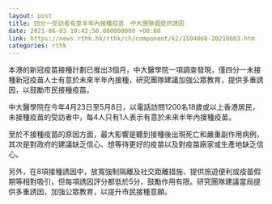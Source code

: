 ```yaml
---
layout: post
title: 四分一受訪者有意半年內接種疫苗　中大團隊倡提供誘因
date: 2021-06-03 10:42:50.000000000 +08:00
link: https://news.rthk.hk/rthk/ch/component/k2/1594068-20210603.htm
categories: rthk
---
```


本港的新冠疫苗接種計劃已推出3個月，中大醫學院一項調查發現，僅四分一未接種新冠疫苗人士有意於未來半年內接種，研究團隊建議加強公眾教育，提供多重誘因，以鼓勵市民接種疫苗。

中大醫學院在今年4月23日至5月8日，以電話訪問1200名18歲或以上香港居民，未接種疫苗的受訪者中，每4人只有1人表示有意於未來半年內接種疫苗。

至於不接種疫苗的原因方面，最大影響是聽到接種後出現死亡和嚴重副作用病例，其次是對政府的建議缺乏信心、想等待更好的疫苗以及對疫苗廠家或生產地缺乏信心。

另外，在8項接種誘因中，放寬強制隔離及社交距離措施、提供旅遊便利或疫苗假期等相對吸引，但每項誘因評分都低於5分，鼓勵作用有限。研究團隊建議當局提供多重誘因，加強公眾教育，以提升市民接種意願。
